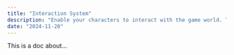 ```yaml
---
title: "Interaction System"
description: "Enable your characters to interact with the game world. Trigger actions such as opening a chest, activating switches, or unlocking doors using the flexible interaction system."
date: "2024-11-20"
---
```


This is a doc about...